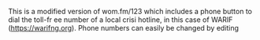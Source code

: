 This is a modified version of wom.fm/123 which includes a phone button to dial the toll-fr ee number of a local crisi hotline, in this case of WARIF (https://warifng.org). Phone numbers can easily be changed by editing 

<div id="phone" onclick="window.open('tel:+2348092100009');></div>
